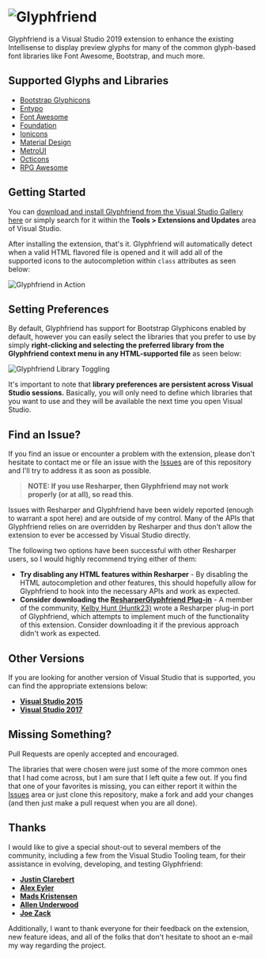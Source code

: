 ![Glyphfriend](https://raw.githubusercontent.com/rionmonster/Glyphfriend/develop/art/glyphfriend-full-logo.png)
===========

Glyphfriend is a Visual Studio 2019 extension to enhance the existing Intellisense to display preview glyphs for many of the common glyph-based font libraries like Font Awesome, Bootstrap, and much more.

## Supported Glyphs and Libraries

* [Bootstrap Glyphicons](http://getbootstrap.com/components/#glyphicons)
* [Entypo](http://www.entypo.com)
* [Font Awesome](http://fortawesome.github.io/Font-Awesome/)
* [Foundation](http://foundation.zurb.com/)
* [Ionicons](http://ionicons.com/) 
* [Material Design](https://materialdesignicons.com/)
* [MetroUI](https://metroui.org.ua/)
* [Octicons](https://octicons.github.com/)
* [RPG Awesome](https://nagoshiashumari.github.io/Rpg-Awesome/)

## Getting Started

You can [download and install Glyphfriend from the Visual Studio Gallery here](https://marketplace.visualstudio.com/items?itemName=RionWilliams.Glyphfriend2019) or simply search for it within the **Tools > Extensions and Updates** area of Visual Studio.

After installing the extension, that's it. Glyphfriend will automatically detect when a valid HTML flavored file is opened and it will add all of the supported icons to the autocompletion within `class` attributes as seen below:

![Glyphfriend in Action](https://raw.githubusercontent.com/rionmonster/Glyphfriend/develop/art/glyphfriend-in-action.gif)

## Setting Preferences

By default, Glyphfriend has support for Bootstrap Glyphicons enabled by default, however you can easily select the libraries that you prefer to use by simply **right-clicking and selecting the preferred library from the Glyphfriend context menu in any HTML-supported file** as seen below:

![Glyphfriend Library Toggling](https://raw.githubusercontent.com/rionmonster/Glyphfriend/develop/art/glyphfriend-toggling-support.gif)

It's important to note that **library preferences are persistent across Visual Studio sessions.** Basically, you will only need to define which libraries that you want to use and they will be available the next time you open Visual Studio.

## Find an Issue?

If you find an issue or encounter a problem with the extension, please don't hesitate to contact me or file an issue with the [Issues](https://github.com/Rionmonster/Glyphfriend/issues) are of this repository and I'll try to address it as soon as possible.

> **NOTE: If you use Resharper, then Glyphfriend may not work properly (or at all), so read this**. 

Issues with Resharper and Glyphfriend have been widely reported (enough to warrant a spot here) and are outside of my control. Many of the APIs that Glyphfriend relies on are overridden by Resharper and thus don't allow the extension to ever be accessed by Visual Studio directly.

The following two options have been successful with other Resharper users, so I would highly recommend trying either of them:

* **Try disabling any HTML features within Resharper** - By disabling the HTML autocompletion and other features, this should hopefully allow for Glyphfriend to hook into the necessary APIs and work as expected.
* **Consider downloading the [ResharperGlyphfriend Plug-in](https://github.com/Huntk23/ResharperGlyphfriend)** - A member of the community, [Kelby Hunt (Huntk23)](https://github.com/Huntk23) wrote a Resharper plug-in port of Glyphfriend, which attempts to implement much of the functionality of this extension. Consider downloading it if the previous approach didn't work as expected.

## Other Versions

If you are looking for another version of Visual Studio that is supported, you can find the appropriate extensions below:

* **[Visual Studio 2015](https://marketplace.visualstudio.com/items?itemName=RionWilliams.Glyphfriend)**
* **[Visual Studio 2017](https://marketplace.visualstudio.com/items?itemName=RionWilliams.Glyphfriend2017)**

## Missing Something?

Pull Requests are openly accepted and encouraged. 

The libraries that were chosen were just some of the more common ones that I had come across, but I am sure that I left quite a few out. If you find that one of your favorites is missing, you can either report it within the [Issues](https://github.com/Rionmonster/Glyphfriend/issues) area or 
just clone this repository, make a fork and add your changes (and then just make a pull request when you are all done).

## Thanks

I would like to give a special shout-out to several members of the community, including a few from the Visual Studio Tooling team, for their assistance in evolving, developing, and testing Glyphfriend:

* **[Justin Clarebert](https://github.com/justcla)**
* **[Alex Eyler](https://github.com/AlexEyler)**
* **[Mads Kristensen](https://github.com/madskristensen)**
* **[Allen Underwood](http://www.codingblocks.net/about#allenunderwood)**
* **[Joe Zack](http://www.codingblocks.net/about#joezack)**

Additionally, I want to thank everyone for their feedback on the extension, new feature ideas, and all of the folks that don't hesitate to shoot an e-mail my way regarding the project.
